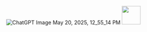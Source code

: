 

![ChatGPT Image May 20, 2025, 12_55_14 PM](https://github.com/user-attachments/assets/60a29eb4-e5bd-43a2-b874-628ed09800a8)
<img src="[images/profile.png](https://github.com/user-attachments/assets/60a29eb4-e5bd-43a2-b874-628ed09800a8)" width="50">

